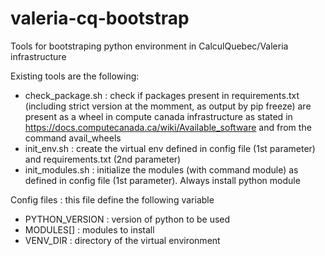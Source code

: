 # valeria-cq-bootstrap
Tools for bootstraping python environment in CalculQuebec/Valeria infrastructure

Existing tools are the following:
- check_package.sh : check if packages present in requirements.txt (including strict version at the momment, as output by pip freeze) are present as a wheel in compute canada infrastructure as stated in https://docs.computecanada.ca/wiki/Available_software and from the command avail_wheels
- init_env.sh : create the virtual env defined in config file (1st parameter) and requirements.txt (2nd parameter)
- init_modules.sh : initialize the modules (with command module) as defined in config file (1st parameter). Always install python module

Config files :  this file define the following variable
- PYTHON_VERSION : version of python to be used 
- MODULES[] : modules to install 
- VENV_DIR : directory of the virtual environment
